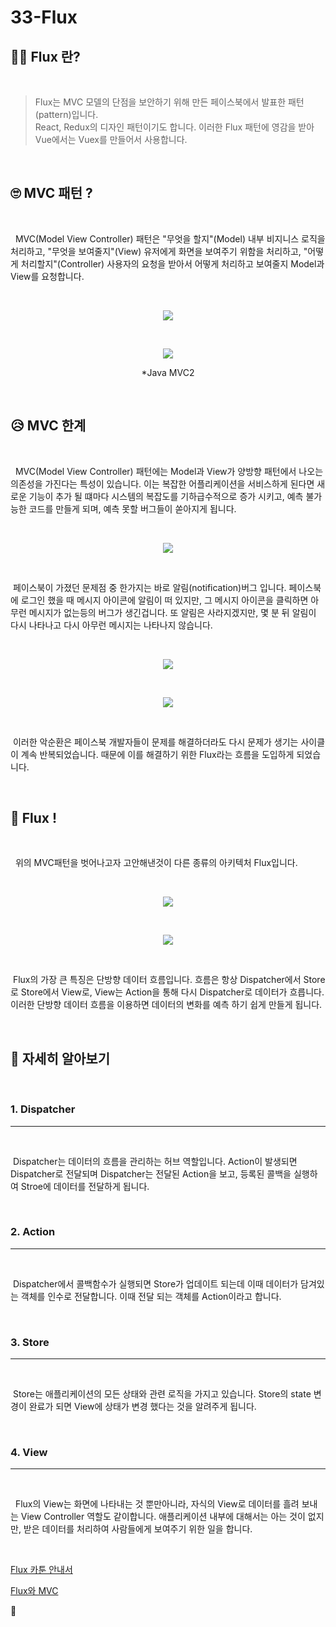 # 33-Flux

## 🤷‍♀️ Flux 란?

<br/>

> Flux는 MVC 모델의 단점을 보안하기 위해 만든 페이스북에서 발표한 패턴(pattern)입니다.  
> React, Redux의 디자인 패턴이기도 합니다. 이러한 Flux 패턴에 영감을 받아 Vue에서는 Vuex를 만들어서 사용합니다.

<br/>

## 🙄 MVC 패턴 ?

<br/>

&nbsp; MVC(Model View Controller) 패턴은 "무엇을 할지"(Model) 내부 비지니스 로직을 처리하고, "무엇을 보여줄지"(View) 유저에게 화면을 보여주기 위함을 처리하고, "어떻게 처리할지"(Controller) 사용자의 요청을 받아서 어떻게 처리하고 보여줄지 Model과 View를 요청합니다.

<br/>

<p align="center"><img src="https://velopert.com/wp-content/uploads/2016/04/MVC.png"/></p>

<br/>

<p align="center"><img src="https://t1.daumcdn.net/cfile/tistory/2311AC46521AF3E80A"/></p>
<p align="center">*Java MVC2</p>

<br/>

## 😥 MVC 한계

<br/>

&nbsp; MVC(Model View Controller) 패턴에는 Model과 View가 양방향 패턴에서 나오는 의존성을 가진다는 특성이 있습니다. 이는 복잡한 어플리케이션을 서비스하게 된다면 새로운 기능이 추가 될 떄마다 시스템의 복잡도를 기하급수적으로 증가 시키고, 예측 불가능한 코드를 만들게 되며, 예측 못할 버그들이 쏟아지게 됩니다.

<br/>

<p align="center"><img src="https://img1.daumcdn.net/thumb/R1280x0/?scode=mtistory2&fname=https%3A%2F%2Fblog.kakaocdn.net%2Fdn%2FALrHe%2FbtqBTMSuHfN%2FZlW9i9ET34e90APgCRChk1%2Fimg.png"/></p>

<br/>

&nbsp;페이스북이 가졌던 문제점 중 한가지는 바로 알림(notification)버그 입니다. 페이스북에 로그인 했을 때 메시지 아이콘에 알림이 떠 있지만, 그 메시지 아이콘을 클릭하면 아무런 메시지가 없는등의 버그가 생긴겁니다. 또 알림은 사라지겠지만, 몇 분 뒤 알림이 다시 나타나고 다시 아무런 메시지는 나타나지 않습니다.

<br/>

<p align="center"><img src="https://img1.daumcdn.net/thumb/R1280x0/?scode=mtistory2&fname=https%3A%2F%2Fblog.kakaocdn.net%2Fdn%2FAeyYk%2FbtqBO7RutbO%2FjF8wxI6kwsXxKk2Qg6D5dk%2Fimg.png"/></p>

<br/>

<p align="center"><img src="https://img1.daumcdn.net/thumb/R1280x0/?scode=mtistory2&fname=https%3A%2F%2Fblog.kakaocdn.net%2Fdn%2Fekb6k6%2Fbtq2trClwna%2FZjKvGYAwkIpIravAIGwBd0%2Fimg.png"/></p>

<br/>

&nbsp;이러한 악순환은 페이스북 개발자들이 문제를 해결하더라도 다시 문제가 생기는 사이클이 계속 반복되었습니다.
때문에 이를 해결하기 위한 Flux라는 흐름을 도입하게 되었습니다.

<br/>

## 🙏 Flux !

<br/>

&nbsp; 위의 MVC패턴을 벗어나고자 고안해낸것이 다른 종류의 아키텍처 Flux입니다.

<br/>

<p align="center"><img src="https://img1.daumcdn.net/thumb/R1280x0/?scode=mtistory2&fname=https%3A%2F%2Fblog.kakaocdn.net%2Fdn%2FlmfPW%2FbtqBQnTPgIs%2FZ1jmHHdNcOTNiu93kQ9gMk%2Fimg.png"/></p>

<br/>

<p align="center"><img src="https://img1.daumcdn.net/thumb/R1280x0/?scode=mtistory2&fname=https%3A%2F%2Fblog.kakaocdn.net%2Fdn%2Fbr7Ob3%2Fbtq2ryaSMx3%2FPKrNxFuaeHSgRxusCmCur1%2Fimg.png"/></p>

<br/>

&nbsp;Flux의 가장 큰 특징은 단방향 데이터 흐름입니다. 흐름은 항상 Dispatcher에서 Store로 Store에서 View로, View는 Action을 통해 다시 Dispatcher로 데이터가 흐릅니다. 이러한 단방향 데이터 흐름을 이용하면 데이터의 변화를 예측 하기 쉽게 만들게 됩니다.

<br/>

## 👀 자세히 알아보기

<br/>

### 1. Dispatcher

---

<br/>

&nbsp;Dispatcher는 데이터의 흐름을 관리하는 허브 역할입니다. Action이 발생되면 Dispatcher로 전달되며 Dispatcher는 전달된 Action을 보고, 등록된 콜백을 실행하여 Stroe에 데이터를 전달하게 됩니다.

<br/>

### 2. Action

---

<br/>

&nbsp;Dispatcher에서 콜백함수가 실행되면 Store가 업데이트 되는데 이때 데이터가 담겨있는 객체를 인수로 전달합니다. 이때 전달 되는 객체를 Action이라고 합니다.

<br/>

### 3. Store

---

<br/>

&nbsp;Store는 애플리케이션의 모든 상태와 관련 로직을 가지고 있습니다. Store의 state 변경이 완료가 되면 View에 상태가 변경 했다는 것을 알려주게 됩니다.

<br/>

### 4. View

---

<br/>

&nbsp; Flux의 View는 화면에 나타내는 것 뿐만아니라, 자식의 View로 데이터를 흘려 보내는 View Controller 역할도 같이합니다. 애플리케이션 내부에 대해서는 아는 것이 없지만, 받은 데이터를 처리하여 사람들에게 보여주기 위한 일을 합니다.

<br/>

[Flux 카툰 안내서](http://bestalign.github.io/2015/10/06/cartoon-guide-to-flux/)

[Flux와 MVC](https://beomy.tistory.com/44)

👋
